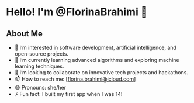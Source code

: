 # Hello! I'm @FlorinaBrahimi 👋

## About Me
- 👀 I’m interested in software development, artificial intelligence, and open-source projects.
- 🌱 I’m currently learning advanced algorithms and exploring machine learning techniques.
- 💞️ I’m looking to collaborate on innovative tech projects and hackathons.
- 📫 How to reach me: [florina.brahimi@icloud.com]
- 😄 Pronouns: she/her
- ⚡ Fun fact: I built my first app when I was 14!
